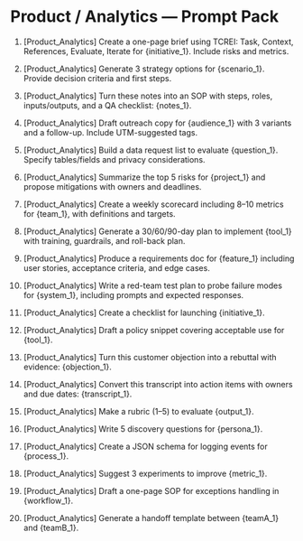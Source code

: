 # Product / Analytics — Prompt Pack

1. [Product_Analytics] Create a one-page brief using TCREI: Task, Context, References, Evaluate, Iterate for {initiative_1}. Include risks and metrics.

2. [Product_Analytics] Generate 3 strategy options for {scenario_1}. Provide decision criteria and first steps.

3. [Product_Analytics] Turn these notes into an SOP with steps, roles, inputs/outputs, and a QA checklist: {notes_1}.

4. [Product_Analytics] Draft outreach copy for {audience_1} with 3 variants and a follow-up. Include UTM-suggested tags.

5. [Product_Analytics] Build a data request list to evaluate {question_1}. Specify tables/fields and privacy considerations.

6. [Product_Analytics] Summarize the top 5 risks for {project_1} and propose mitigations with owners and deadlines.

7. [Product_Analytics] Create a weekly scorecard including 8–10 metrics for {team_1}, with definitions and targets.

8. [Product_Analytics] Generate a 30/60/90-day plan to implement {tool_1} with training, guardrails, and roll-back plan.

9. [Product_Analytics] Produce a requirements doc for {feature_1} including user stories, acceptance criteria, and edge cases.

10. [Product_Analytics] Write a red-team test plan to probe failure modes for {system_1}, including prompts and expected responses.

11. [Product_Analytics] Create a checklist for launching {initiative_1}.

12. [Product_Analytics] Draft a policy snippet covering acceptable use for {tool_1}.

13. [Product_Analytics] Turn this customer objection into a rebuttal with evidence: {objection_1}.

14. [Product_Analytics] Convert this transcript into action items with owners and due dates: {transcript_1}.

15. [Product_Analytics] Make a rubric (1–5) to evaluate {output_1}.

16. [Product_Analytics] Write 5 discovery questions for {persona_1}.

17. [Product_Analytics] Create a JSON schema for logging events for {process_1}.

18. [Product_Analytics] Suggest 3 experiments to improve {metric_1}.

19. [Product_Analytics] Draft a one-page SOP for exceptions handling in {workflow_1}.

20. [Product_Analytics] Generate a handoff template between {teamA_1} and {teamB_1}.
